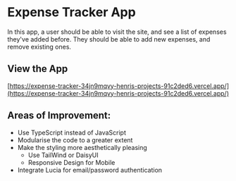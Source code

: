 # Expense Tracker App

In this app, a user should be able to visit the site, and see a list of expenses they've added before. They should be able to add new expenses, and remove existing ones.

## View the App
[https://expense-tracker-34jn9mqvy-henris-projects-91c2ded6.vercel.app/](https://expense-tracker-34jn9mqvy-henris-projects-91c2ded6.vercel.app/)

## Areas of Improvement:

- Use TypeScript instead of JavaScript
- Modularise the code to a greater extent
- Make the styling more aesthetically pleasing
  - Use TailWind or DaisyUI
  - Responsive Design for Mobile
- Integrate Lucia for email/password authentication

